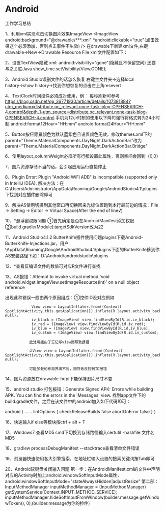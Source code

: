 # Android
工作学习总结

1、利用xml实现点击切换图片效果ImageView
  <ImageView android:background="@drawable/***.xml" *android:clickable="true"(点击效果这个必须添加，否则点击事件不生效) />
  在drawable下新建xml文件,右键drawable→New→Drawable Resource File
  xml文件配置如下：
  <?xml version="1.0" encoding="utf-8"?>
  <selector xmlns:android="http://schemas.android.com/apk/res/android">
    <!-- 定义按钮按下时的图片 -->
    <item android:state_pressed="true" android:drawable = "@drawable/filemanage_public_new_focus"/>
    <!-- 定义按钮默认的图片 -->
    <item android:drawable = "@drawable/filemanage_public_new" />
  </selector>
  
2、设置TextView隐藏
  xml: android:visibility="gone"(隐藏且不保留空间) 还要与之关联Java show_time.setVisibility(View.GONE);

3、Android Studio误删文件的话怎么恢复
  右键主文件夹→选择local history→show history→找到你想恢复的点击左上角resevert

4、TextClock时间控件必须成对使用，例：<TextClock></TextClock> 
  每秒刷新可参考 https://blog.csdn.net/qq_36771930/article/details/107381884?utm_medium=distribute.pc_relevant.none-task-blog-OPENSEARCH-4.control&depth_1-utm_source=distribute.pc_relevant.none-task-blog-OPENSEARCH-4.control
  手机为12小时制的使用以下两句强行将格式转为24小时制 android:format12Hour="HH:mm"  android:format24Hour="HH:mm"

5、Button按钮背景颜色为默认蓝紫色且设置颜色无效，修改themes.xml下的parent="Theme.MaterialComponents.DayNight.DarkActionBar"改为parent="Theme.MaterialComponents.DayNight.DarkActionBar.Bridge"

6、使用layout_columnWeight必须所有行都设置此属性，否则空间会回到（0,0）

7、图片资源存储不当的话，会引起应用运行直接停止

8、Plugin Error: Plugin "Android WiFi ADB" is incompatible (supported only in IntelliJ IDEA). 解决方法：在 C:\Users\Administrator\AppData\Roaming\Google\AndroidStudio4.1\plugins 下找到对应插件删除即可

9、解决AS使用切换到其他窗口再切换回来光标位置跑到本行最前边的情况：File → Setting → Editor → Virtual Space(After the end of line√)

10、*悬浮窗权限问题 ①首先确定是否在AndroidManifest添加权限<uses-permission android:name="android.permission.SYSTEM_ALERT_WINDOW" /> ②build.gradle(Module):targetSdkVersion改为22

11、Android Studio4.1.2 ButterKnife插件使用问题plugins下载Android-ButterKnife-Injections.jar，用户\AppData\Roaming\Google\AndroidStudio4.1\plugins下面的ButterKnife移到你AS安装路径下如：D:\Android\androidstudio\plugins

12、*查看反编译文件的数值可对应R文件进行查找

13、AS报错：Attempt to invoke virtual method 'void android.widget.ImageView.setImageResource(int)' on a null object reference

出现此种错误一般由两个原因组成：①控件ID没对应例如
                
                View view = LayoutInflater.from((Context) SpotlightActivity.this.getApplication()).inflate(R.layout.activity_background_popup, null);
                iv_black = (ImageView) view.findViewById(R.id.iv_black);
                iv_red = (ImageView) view.findViewById(R.id.iv_red);
                iv_blue = (ImageView) view.findViewById(R.id.iv_blue);
                iv_custom = (ImageView) view.findViewById(R.id.iv_custom);
               
               此处可能由于忘记写view而导致报错
               
               ②View view = LayoutInflater.from((Context) SpotlightActivity.this.getApplication()).inflate(R.layout.activity_background_popup, null);
              
               可能加载的布局界面不对，而导致没找到ID报错
               

14、图片资源放在drawable-hdpi下能保持图片尺寸不变

15、android studio 打包报错：Generate Signed APK: Errors while building APK. You can find the errors in the 'Messages' view.
找到app文件下的build.gradle文件，之后在该文件中的android加入如下代码即可：

android {
......
lintOptions {
    checkReleaseBuilds false
    abortOnError false
    }
｝

16、快速输入if else等模块按ctrl + alt + T

17、Windows7 查看MD5 cmd下切换到存储路径输入certutil -hashfile 文件名 MD5

18、gradlew processDebugManifest --stacktrace查看清单文件错误

19、浏览器快速使用各大引擎搜索，在地址栏输入设置的搜索关键词按Tab即可

20、Android软键盘关闭输入问题
  第一步：在AndroidManifest.xml的文件中声明对应的Activity时加上android:windowSoftInputMode属性，android:windowSoftInputMode="stateAlwaysHidden|adjustResize"
  第二部：InputMethodManager inputMethodManager = (InputMethodManager) getSystemService(Context.INPUT_METHOD_SERVICE);
                                    inputMethodManager.hideSoftInputFromWindow(builder.message.getWindowToken(), 0);(builder.message为你的控件)
